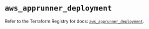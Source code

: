 # `aws_apprunner_deployment`

Refer to the Terraform Registry for docs: [`aws_apprunner_deployment`](https://registry.terraform.io/providers/hashicorp/aws/5.52.0/docs/resources/apprunner_deployment).
